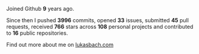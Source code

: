 Joined Github **9** years ago.

Since then I pushed **3996** commits, opened **33** issues, submitted **45** pull requests, received **766** stars across **108** personal projects and contributed to **16** public repositories.

Find out more about me on [lukasbach.com](https://lukasbach.com)
